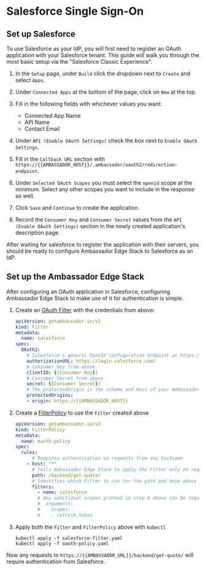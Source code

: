 # Salesforce Single Sign-On

## Set up Salesforce

To use Salesforce as your IdP, you will first need to register an OAuth application with your Salesforce tenant. This guide will walk you through the most basic setup via the "Salesforce Classic Experience".

1. In the `Setup` page, under `Build` click the dropdown next to `Create` and select `Apps`.
2. Under `Connected Apps` at the bottom of the page, click on `New` at the top.
3. Fill in the following fields with whichever values you want:

    - Connected App Name
    - API Name
    - Contact Email

4. Under `API (Enable OAuth Settings)` check the box next to `Enable OAuth Settings`.
5. Fill in the `Callback URL` section with `https://{{AMBASSADOR_HOST}}/.ambassador/oauth2/redirection-endpoint`.
6. Under `Selected OAuth Scopes` you must select the `openid` scope at the minimum. Select any other scopes you want to include in the response as well.
7. Click `Save` and `Continue` to create the application.
8. Record the `Consumer Key` and `Consumer Secret` values from the `API (Enable OAuth Settings)` section in the newly created application's description page.

After waiting for salesforce to register the application with their servers, you should be ready to configure Ambassador Edge Stack to Salesforce as an IdP.

## Set up the Ambassador Edge Stack

After configuring an OAuth application in Salesforce, configuring Ambassador Edge Stack to make use of it for authentication is simple.

1. Create an [OAuth Filter](../../../topics/using/filters/oauth2) with the credentials from above:

    ```yaml
    apiVersion: getambassador.io/v2
    kind: Filter
    metadata:
      name: salesforce
    spec:
      OAuth2:
        # Salesforce's generic OpenID configuration endpoint at https://login.salesforce.com/ will work but you can also use your custom Salesforce domain i.e.: http://datawire.my.salesforce.com
        authorizationURL: https://login.salesforce.com/
        # Consumer Key from above
        clientID: {{Consumer Key}}
        # Consumer Secret from above
        secret: {{Consumer Secret}}
        # The protectedOrigin is the scheme and Host of your Ambassador endpoint
        protectedOrigins:
        - origin: https://{{AMBASSADOR_HOST}}
    ```

2. Create a [FilterPolicy](../../../topics/using/filters/) to use the `Filter` created above

    ```yaml
    apiVersion: getambassador.io/v2
    kind: FilterPolicy
    metadata:
      name: oauth-policy
    spec:
      rules:
          # Requires authentication on requests from any hostname
        - host: "*"
          # Tells Ambassador Edge Stack to apply the Filter only on request to the quote /backend/get-quote/ endpoint
          path: /backend/get-quote/
          # Identifies which Filter to use for the path and hose above
          filters:
            - name: salesforce
            # Any additional scopes granted in step 6 above can be requested with the arguments field
            #  arguments:
            #    scopes:
            #    - refresh_token

    ```

3. Apply both the `Filter` and `FilterPolicy` above with `kubectl`

    ```shell
    kubectl apply -f salesforce-filter.yaml
    kubectl apply -f oauth-policy.yaml
    ```

Now any requests to `https://{{AMBASSADOR_URL}}/backend/get-quote/` will require authentication from Salesforce.

